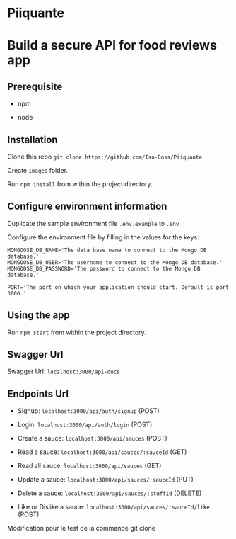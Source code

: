 # Piiquante

# Build a secure API for food reviews app

## Prerequisite ##

* npm

* node

## Installation ##

Clone this repo `git clone https://github.com/Iso-Doss/Piiquante`

[//]: # (Open the folder `cd Piiquante`)

Create `images` folder.

Run `npm install` from within the project directory.

## Configure environment information ##

Duplicate the sample environment file `.env.example` to `.env`

Configure the environment file by filling in the values for the keys:

```
MONGOOSE_DB_NAME='The data base name to connect to the Mongo DB database.'
MONGOOSE_DB_USER='The username to connect to the Mongo DB database.'
MONGOOSE_DB_PASSWORD='The password to connect to the Mongo DB database.'

PORT='The port on which your application should start. Default is port 3000.'
```

## Using the app ##

Run `npm start` from within the project directory.

## Swagger Url ##

Swagger Url: `localhost:3000/api-docs`

## Endpoints Url ##

* Signup: `localhost:3000/api/auth/signup` (POST)

* Login: `localhost:3000/api/auth/login` (POST)

* Create a sauce: `localhost:3000/api/sauces` (POST)

* Read a sauce: `localhost:3000/api/sauces/:sauceId` (GET)

* Read all sauce: `localhost:3000/api/sauces` (GET)

* Update a sauce: `localhost:3000/api/sauces/:sauceId` (PUT)

* Delete a sauce: `localhost:3000/api/sauces/:stuffId` (DELETE)

* Like or Dislike a sauce: `localhost:3000/api/sauces/:sauceId/like` (POST)

Modification pour le test de la commande git clone
